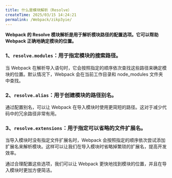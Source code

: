 ```yaml
---
title: 什么是模块解析（Resolve）
createTime: 2025/03/15 14:24:21
permalink: /Webpack/zikp3yie/
---
```


**Webpack 的 Resolve 模块解析是用于解析模块路径的配置选项。它可以帮助 Webpack 正确地确定模块的位置。**

### 1、`resolve.modules`：用于指定模块的搜索路径。

当 Webpack 在解析导入语句时，它会按照指定的顺序依次查找这些路径来确定模块的位置。默认情况下，Webpack 会在当前工作目录和 node_modules 文件夹中查找。

### 2、`resolve.alias`：用于创建模块的路径别名。

通过配置别名，可以让 Webpack 在导入模块时使用更简短的路径。这对于减少代码中的冗余路径非常有用。

### 3、`resolve.extensions`：用于指定可以省略的文件扩展名。

当导入模块时没有指定文件扩展名时，Webpack 会按照指定的顺序依次尝试添加扩展名来解析模块。这样可以让我们在导入模块时省略掉繁琐的扩展名，提高开发效率。

通过合理配置这些选项，我们可以让 Webpack 更快地找到模块的位置，并且在导入模块时更加方便简洁。
